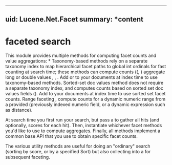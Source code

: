 ﻿<!--
 Licensed to the Apache Software Foundation (ASF) under one or more
 contributor license agreements.  See the NOTICE file distributed with
 this work for additional information regarding copyright ownership.
 The ASF licenses this file to You under the Apache License, Version 2.0
 (the "License"); you may not use this file except in compliance with
 the License.  You may obtain a copy of the License at

     http://www.apache.org/licenses/LICENSE-2.0

 Unless required by applicable law or agreed to in writing, software
 distributed under the License is distributed on an "AS IS" BASIS,
 WITHOUT WARRANTIES OR CONDITIONS OF ANY KIND, either express or implied.
 See the License for the specific language governing permissions and
 limitations under the License.
-->

---
uid: Lucene.Net.Facet
summary: *content
---

# faceted search

 This module provides multiple methods for computing facet counts and value aggregations: * Taxonomy-based methods rely on a separate taxonomy index to map hierarchical facet paths to global int ordinals for fast counting at search time; these methods can compute counts (([](xref:Lucene.Net.Facet.Taxonomy.FastTaxonomyFacetCounts), [](xref:Lucene.Net.Facet.Taxonomy.TaxonomyFacetCounts)) aggregate long or double values [](xref:Lucene.Net.Facet.Taxonomy.TaxonomyFacetSumIntAssociations), [](xref:Lucene.Net.Facet.Taxonomy.TaxonomyFacetSumFloatAssociations), [](xref:Lucene.Net.Facet.Taxonomy.TaxonomyFacetSumValueSource). Add [](xref:Lucene.Net.Facet.FacetField) or [](xref:Lucene.Net.Facet.Taxonomy.AssociationFacetField) to your documents at index time to use taxonomy-based methods. Sorted-set doc values method does not require a separate taxonomy index, and computes counts based on sorted set doc values fields ([](xref:Lucene.Net.Facet.Sortedset.SortedSetDocValuesFacetCounts)). Add [](xref:Lucene.Net.Facet.Sortedset.SortedSetDocValuesFacetField) to your documents at index time to use sorted set facet counts. Range faceting [](xref:Lucene.Net.Facet.Range.LongRangeFacetCounts), [](xref:Lucene.Net.Facet.Range.DoubleRangeFacetCounts) compute counts for a dynamic numeric range from a provided [](xref:Lucene.Net.Queries.Function.ValueSource) (previously indexed numeric field, or a dynamic expression such as distance). 

 At search time you first run your search, but pass a [](xref:Lucene.Net.Facet.FacetsCollector) to gather all hits (and optionally, scores for each hit). Then, instantiate whichever facet methods you'd like to use to compute aggregates. Finally, all methods implement a common [](xref:Lucene.Net.Facet.Facets) base API that you use to obtain specific facet counts. 

 The various [](xref:Lucene.Net.Facet.FacetsCollector.Search) utility methods are useful for doing an "ordinary" search (sorting by score, or by a specified Sort) but also collecting into a [](xref:Lucene.Net.Facet.FacetsCollector) for subsequent faceting. 